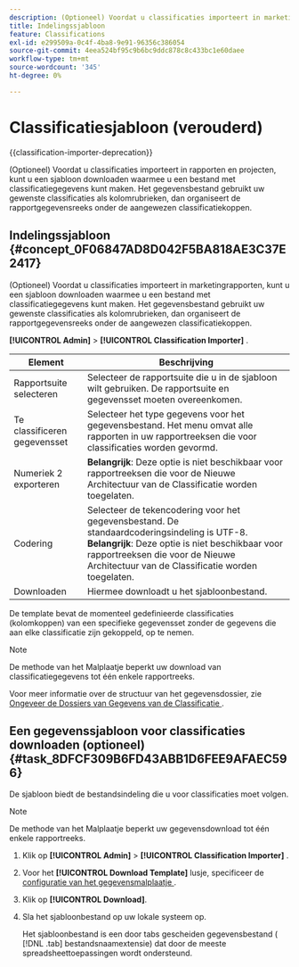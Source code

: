 ```yaml
---
description: (Optioneel) Voordat u classificaties importeert in marketingrapporten, kunt u een sjabloon downloaden waarmee u een bestand met classificatiegegevens kunt maken. Het gegevensbestand gebruikt uw gewenste classificaties als kolomrubrieken, dan organiseert de rapportgegevensreeks onder de aangewezen classificatiekoppen.
title: Indelingssjabloon
feature: Classifications
exl-id: e299509a-0c4f-4ba8-9e91-96356c386054
source-git-commit: 4eea524bf95c9b6bc9ddc878c8c433bc1e60daee
workflow-type: tm+mt
source-wordcount: '345'
ht-degree: 0%

---
```


# Classificatiesjabloon (verouderd)

{{classification-importer-deprecation}}

(Optioneel) Voordat u classificaties importeert in rapporten en projecten, kunt u een sjabloon downloaden waarmee u een bestand met classificatiegegevens kunt maken. Het gegevensbestand gebruikt uw gewenste classificaties als kolomrubrieken, dan organiseert de rapportgegevensreeks onder de aangewezen classificatiekoppen.

## Indelingssjabloon {#concept_0F06847AD8D042F5BA818AE3C37E2417}

(Optioneel) Voordat u classificaties importeert in marketingrapporten, kunt u een sjabloon downloaden waarmee u een bestand met classificatiegegevens kunt maken. Het gegevensbestand gebruikt uw gewenste classificaties als kolomrubrieken, dan organiseert de rapportgegevensreeks onder de aangewezen classificatiekoppen.

**[!UICONTROL Admin]** > **[!UICONTROL Classification Importer]** .

| Element | Beschrijving |
| --- | ---|
| Rapportsuite selecteren | Selecteer de rapportsuite die u in de sjabloon wilt gebruiken. De rapportsuite en gegevensset moeten overeenkomen. |
| Te classificeren gegevensset | Selecteer het type gegevens voor het gegevensbestand. Het menu omvat alle rapporten in uw rapportreeksen die voor classificaties worden gevormd. |
| Numeriek 2 exporteren | **Belangrijk**: Deze optie is niet beschikbaar voor rapportreeksen die voor de Nieuwe Architectuur van de Classificatie worden toegelaten. |
| Codering | Selecteer de tekencodering voor het gegevensbestand. De standaardcoderingsindeling is UTF-8.<br>**Belangrijk**: Deze optie is niet beschikbaar voor rapportreeksen die voor de Nieuwe Architectuur van de Classificatie worden toegelaten. |
| Downloaden | Hiermee downloadt u het sjabloonbestand. |

De template bevat de momenteel gedefinieerde classificaties (kolomkoppen) van een specifieke gegevensset zonder de gegevens die aan elke classificatie zijn gekoppeld, op te nemen.

>[!NOTE]
>
>De methode van het Malplaatje beperkt uw download van classificatiegegevens tot één enkele rapportreeks.

Voor meer informatie over de structuur van het gegevensdossier, zie [&#x200B; Ongeveer de Dossiers van Gegevens van de Classificatie &#x200B;](/help/components/classifications/importer/c-saint-data-files.md).

## Een gegevenssjabloon voor classificaties downloaden (optioneel) {#task_8DFCF309B6FD43ABB1D6FEE9AFAEC596}

De sjabloon biedt de bestandsindeling die u voor classificaties moet volgen.

>[!NOTE]
>
>De methode van het Malplaatje beperkt uw gegevensdownload tot één enkele rapportreeks.

1. Klik op **[!UICONTROL Admin]** > **[!UICONTROL Classification Importer]** .
1. Voor het **[!UICONTROL Download Template]** lusje, specificeer de [&#x200B; configuratie van het gegevensmalplaatje &#x200B;](/help/components/classifications/importer/c-download-saint-data.md).
1. Klik op **[!UICONTROL Download]**.
1. Sla het sjabloonbestand op uw lokale systeem op.

   Het sjabloonbestand is een door tabs gescheiden gegevensbestand ( [!DNL .tab] bestandsnaamextensie) dat door de meeste spreadsheettoepassingen wordt ondersteund.
